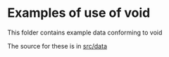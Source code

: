 # Examples of use of void

This folder contains example data conforming to void

The source for these is in [src/data](../src/data/examples)
